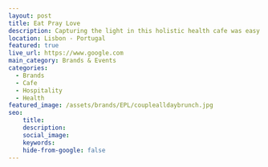 ```yaml
---
layout: post
title: Eat Pray Love
description: Capturing the light in this holistic health cafe was easy. From delicious brunches to restoring yoga classes... 
location: Lisbon - Portugal
featured: true
live_url: https://www.google.com
main_category: Brands & Events
categories:
  - Brands
  - Cafe
  - Hospitality
  - Health
featured_image: /assets/brands/EPL/couplealldaybrunch.jpg
seo:
    title:
    description:
    social_image:
    keywords:
    hide-from-google: false 
---
```


